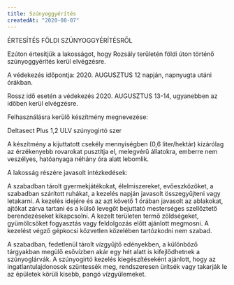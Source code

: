 ```yaml
---
title: Szúnyoggyérítés
createdAt: "2020-08-07"
---
```

ÉRTESÍTÉS FÖLDI SZÚNYOGGYÉRÍTÉSRŐL


Ezúton értesítjük a lakosságot, hogy Rozsály területén földi úton történő szúnyoggyérítés kerül elvégzésre.


A védekezés időpontja: 2020. AUGUSZTUS 12 napján, napnyugta utáni órákban.


Rossz idő esetén a védekezés 2020. AUGUSZTUS 13-14, ugyanebben az időben kerül elvégzésre.


Felhasználásra kerülő készítmény megnevezése:


Deltasect Plus 1,2 ULV szúnyogirtó szer


A készítmény a kijuttatott csekély mennyiségben (0,6 liter/hektár) kizárólag az érzékenyebb rovarokat pusztítja el, melegvérű állatokra, emberre nem veszélyes, hatóanyaga néhány óra alatt lebomlik.


A lakosság részére javasolt intézkedések:


A szabadban tárolt gyermekjátékokat, élelmiszereket, evőeszközöket, a szabadban szárított ruhákat, a kezelés napján javasolt összegyűjteni vagy letakarni. A kezelés idejére és az azt követő 1 órában javasolt az ablakokat, ajtókat zárva tartani és a külső levegőt bejuttató mesterséges szellőztető berendezéseket kikapcsolni. A kezelt területen termő zöldségeket, gyümölcsöket fogyasztás vagy feldolgozás előtt ajánlott megmosni. A kezelést végző gépkocsi közvetlen közelében tartózkodni nem szabad.


A szabadban, fedetlenül tárolt vízgyűjtő edényekben, a különböző tárgyakban megülő esővízben akár egy hét alatt is kifejlődhetnek a szúnyoglárvák. A szúnyogirtó kezelés kiegészítéseként ajánlott, hogy az ingatlantulajdonosok szüntessék meg, rendszeresen ürítsék vagy takarják le az épületek körüli kisebb, pangó vízgyülemeket.